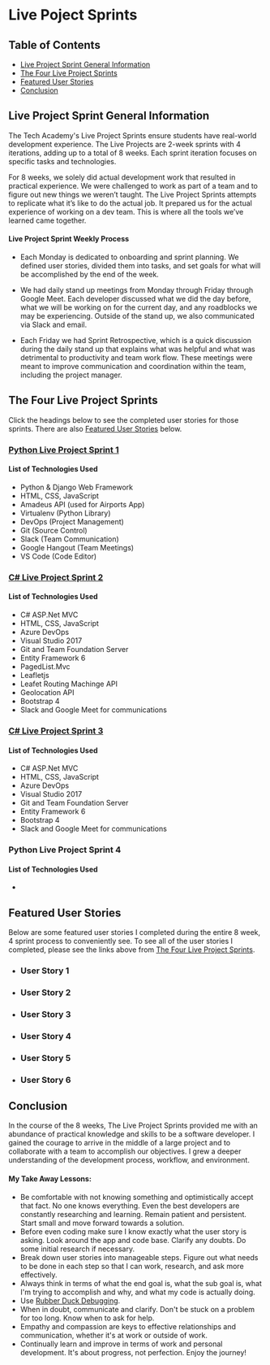 # Live Poject Sprints
## Table of Contents
- [Live Project Sprint General Information](#live-project-sprint-general-information)
- [The Four Live Project Sprints](#the-four-live-project-sprints)
- [Featured User Stories](#featured-user-stories)
- [Conclusion](#conclusion)




## Live Project Sprint General Information
The Tech Academy's Live Project Sprints ensure students have real-world development experience. The Live Projects are 2-week sprints with 4 iterations, adding up to a total of 8 weeks. Each sprint iteration focuses on specific tasks and technologies.

For 8 weeks, we solely did actual development work that resulted in practical experience. We were challenged to work as part of a team and to figure out new things we weren’t taught. The Live Project Sprints attempts to replicate what it’s like to do the actual job. It prepared us for the actual experience of working on a dev team. This is where all the tools we’ve learned came together.

#### Live Project Sprint Weekly Process
- Each Monday is dedicated to onboarding and sprint planning. We defined user stories, divided them into tasks, and set goals for what will be accomplished by the end of the week.

- We had daily stand up meetings from Monday through Friday through Google Meet. Each developer discussed what we did the day before, what we will be working on for the current day, and any roadblocks we may be experiencing. Outside of the stand up, we also communicated via Slack and email.

- Each Friday we had Sprint Retrospective, which is a quick discussion during the daily stand up that explains what was helpful and what was detrimental to productivity and team work flow. These meetings were meant to improve communication and coordination within the team, including the project manager.




## The Four Live Project Sprints
Click the headings below to see the completed user stories for those sprints. There are also [Featured User Stories](#featured-user-stories) below.

### [Python Live Project Sprint 1](https://github.com/rbmanez/TTA-Live-Project-Sprints/blob/master/PythonLiveProjectSprint1.md)
#### List of Technologies Used
  - Python & Django Web Framework
  - HTML, CSS, JavaScript
  - Amadeus API (used for Airports App)
  - Virtualenv (Python Library)
  - DevOps (Project Management)
  - Git (Source Control)
  - Slack (Team Communication)
  - Google Hangout (Team Meetings)
  - VS Code (Code Editor)
  
### [C# Live Project Sprint 2](https://github.com/rbmanez/TTA-Live-Project-Sprints/blob/master/C%23LiveProjectSprint2.md)
#### List of Technologies Used
  - C# ASP.Net MVC
  - HTML, CSS, JavaScript
  - Azure DevOps
  - Visual Studio 2017
  - Git and Team Foundation Server
  - Entity Framework 6
  - PagedList.Mvc
  - Leafletjs
  - Leafet Routing Machinge API
  - Geolocation API
  - Bootstrap 4
  - Slack and Google Meet for communications
  
### [C# Live Project Sprint 3](https://github.com/rbmanez/TTA-Live-Project-Sprints/blob/master/C%23LiveProjectSprint3.md)
#### List of Technologies Used
  - C# ASP.Net MVC
  - HTML, CSS, JavaScript
  - Azure DevOps
  - Visual Studio 2017
  - Git and Team Foundation Server
  - Entity Framework 6
  - Bootstrap 4
  - Slack and Google Meet for communications
  
### Python Live Project Sprint 4
#### List of Technologies Used
  - 




## Featured User Stories
Below are some featured user stories I completed during the entire 8 week, 4 sprint process to conveniently see. To see all of the user stories I completed, please see the links above from [The Four Live Project Sprints](#the-four-live-project-sprints).

- ### User Story 1

- ### User Story 2

- ### User Story 3

- ### User Story 4

- ### User Story 5

- ### User Story 6




## Conclusion
In the course of the 8 weeks, The Live Project Sprints provided me with an abundance of practical knowledge and skills to be a software developer. I gained the courage to arrive in the middle of a large project and to collaborate with a team to accomplish our objectives. I grew a deeper understanding of the development process, workflow, and environment.

#### My Take Away Lessons:
- Be comfortable with not knowing something and optimistically accept that fact. No one knows everything. Even the best developers are constantly researching and learning. Remain patient and persistent. Start small and move forward towards a solution.
- Before even coding make sure I know exactly what the user story is asking. Look around the app and code base. Clarify any doubts. Do some initial research if necessary.
- Break down user stories into manageable steps. Figure out what needs to be done in each step so that I can work, research, and ask more effectively.
- Always think in terms of what the end goal is, what the sub goal is, what I'm trying to accomplish and why, and what my code is actually doing.
- Use [Rubber Duck Debugging](https://en.wikipedia.org/wiki/Rubber_duck_debugging).
- When in doubt, communicate and clarify. Don't be stuck on a problem for too long. Know when to ask for help.
- Empathy and compassion are keys to effective relationships and communication, whether it's at work or outside of work.
- Continually learn and improve in terms of work and personal development. It's about progress, not perfection. Enjoy the journey!
